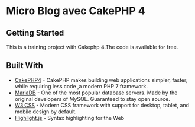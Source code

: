 # Micro Blog avec CakePHP 4

## Getting Started

This is a training project with Cakephp 4.The code is available for free.

## Built With

* [CakePHP4](https://cakephp.org/) - CakePHP makes building web applications simpler, faster, while requiring less code ,a modern PHP 7 framework.
* [MariaDB](https://mariadb.org/) - One of the most popular database servers. Made by the original developers of MySQL. Guaranteed to stay open source.
* [W3.CSS](https://www.w3schools.com/w3css/default.asp) - Modern CSS framework with support for desktop, tablet, and mobile design by default.
* [Highlight.js](https://highlightjs.org/) - Syntax highlighting for the Web